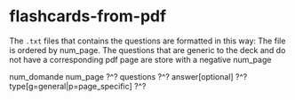 # flashcards-from-pdf

The `.txt` files that contains the questions are formatted in this way:
The file is ordered by num_page. The questions that are generic to the deck and do not have a corresponding pdf page are store with a negative num_page

num_domande
num_page ?^? questions ?^? answer[optional] ?^? type[g=general|p=page_specific] ?^?
